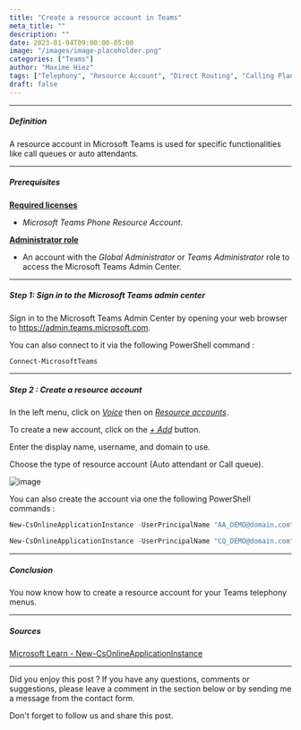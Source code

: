 ```yaml
---
title: "Create a resource account in Teams"
meta_title: ""
description: ""
date: 2023-01-04T09:00:00-05:00
image: "/images/image-placeholder.png"
categories: ["Teams"]
author: "Maxime Hiez"
tags: ["Telephony", "Resource Account", "Direct Routing", "Calling Plan", "Operator Connect", "Auto attendant", "Call queue", "PowerShell"]
draft: false
---
```

---

##### Definition
A resource account in Microsoft Teams is used for specific functionalities like call queues or auto attendants.

---

##### Prerequisites
**<u>Required licenses</u>**
- *Microsoft Teams Phone Resource Account*.

**<u>Administrator role</u>**
- An account with the *Global Administrator* or *Teams Administrator* role to access the Microsoft Teams Admin Center.

---

##### Step 1: Sign in to the Microsoft Teams admin center
Sign in to the Microsoft Teams Admin Center by opening your web browser to https://admin.teams.microsoft.com.

You can also connect to it via the following PowerShell command :
```powershell
Connect-MicrosoftTeams
```

---

##### Step 2 : Create a resource account
In the left menu, click on *<u>Voice</u>* then on *<u>Resource accounts</u>*.

To create a new account, click on the *<u>+ Add</u>* button.

Enter the display name, username, and domain to use.

Choose the type of resource account (Auto attendant or Call queue).

![image](/images/teams/teams_ressacc-001.png)

You can also create the account via one the following PowerShell commands :
```powershell
New-CsOnlineApplicationInstance -UserPrincipalName "AA_DEMO@domain.com" -ApplicationId "ce933385-9390-45d1-9512-c8d228074e07" -DisplayName "AA_DEMO"

New-CsOnlineApplicationInstance -UserPrincipalName "CQ_DEMO@domain.com" -ApplicationId "11cd3e2e-fccb-42ad-ad00-878b93575e07" -DisplayName "CQ_DEMO"
```

---

##### Conclusion
You now know how to create a resource account for your Teams telephony menus.

---

##### Sources
[Microsoft Learn - New-CsOnlineApplicationInstance](https://learn.microsoft.com/en-us/powershell/module/teams/new-csonlineapplicationinstance?view=teams-ps)

---


Did you enjoy this post ? If you have any questions, comments or suggestions, please leave a comment in the section below or by sending me a message from the contact form.

Don't forget to follow us and share this post.